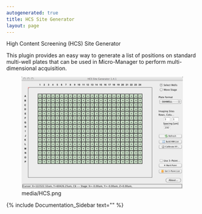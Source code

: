 ```yaml
---
autogenerated: true
title: HCS Site Generator
layout: page
---
```


High Content Screening (HCS) Site Generator

This plugin provides an easy way to generate a list of positions on
standard multi-well plates that can be used in Micro-Manager to perform
multi-dimensional acquisition.

<figure>
<img src="media/HCS.png" title="media/HCS.png" width="650" alt="media/HCS.png" /><figcaption aria-hidden="true">media/HCS.png</figcaption>
</figure>

{% include Documentation_Sidebar text="" %}
